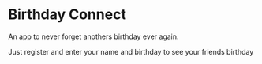 # Birthday Connect
An app to never forget anothers birthday ever again.

Just register and enter your name and birthday to see your friends birthday
